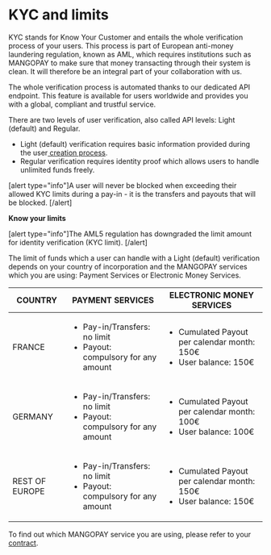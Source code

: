 # KYC and limits

KYC stands for Know Your Customer and entails the whole verification process of your users. This process is part of European anti-money laundering regulation, known as AML, which requires institutions such as MANGOPAY to make sure that money transacting through their system is clean. It will therefore be an integral part of your collaboration with us.


The whole verification process is automated thanks to our dedicated API endpoint. This feature is available for users worldwide and provides you with a global, compliant and trustful service.   


There are two levels of user verification, also called API levels: Light (default) and Regular. 
* Light (default) verification  requires basic information provided during the user[ creation process](https://docs.mangopay.com/endpoints/v2.01/users#e253_the-user-object). 
* Regular verification requires identity proof which allows users to handle unlimited funds freely. 

[alert type="info"]A user will never be blocked when exceeding their allowed KYC limits during a pay-in - it is the transfers and payouts that will be blocked.  [/alert]


**Know your limits**

[alert type="info"]The AML5 regulation has downgraded the limit amount for identity verification (KYC limit).  [/alert]

The limit of funds which a user can handle with a Light (default) verification depends on your country of incorporation and the MANGOPAY services which you are using: Payment Services or Electronic Money Services.

|COUNTRY|                        PAYMENT SERVICES                      |                        ELECTRONIC MONEY SERVICES                      |
| -------- | -------- | -------- |
 |FRANCE| <ul><li> Pay-in/Transfers: no limit </li><li> Payout: compulsory for any amount| <ul><li> Cumulated Payout per calendar month: 150€</li><li> User balance: 150€ |
|GERMANY| <ul><li> Pay-in/Transfers: no limit </li><li>  Payout: compulsory for any amount| <ul><li> Cumulated Payout per calendar month: 100€ </li><li> User balance: 100€  |
|REST OF EUROPE|<ul><li>  Pay-in/Transfers: no limit </li><li>  Payout: compulsory for any amount| <ul><li> Cumulated Payout per calendar month: 150€</li><li> User balance: 150€ |



To find out which MANGOPAY service you are using, please refer to your [contract](https://support.mangopay.com/s/article/Where-can-I-find-out-what-MANGOPAY-services-I-am-using?language=en_US).